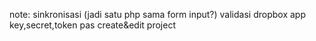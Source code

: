 note:
sinkronisasi (jadi satu php sama form input?)
validasi dropbox app key,secret,token pas create&edit project